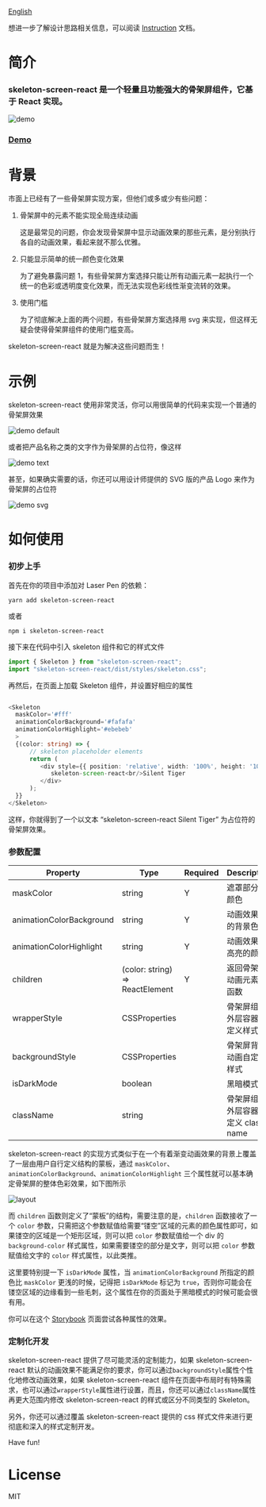 [English](./README.MD)

想进一步了解设计思路相关信息，可以阅读 [Instruction](docs/Instruction.zh-cn.md) 文档。

# 简介

### skeleton-screen-react 是一个轻量且功能强大的骨架屏组件，它基于 React 实现。

![demo](./docs/assets/default_capture.gif)

### [Demo](https://silenttiger.online/skeleton-screen-react/)

# 背景

市面上已经有了一些骨架屏实现方案，但他们或多或少有些问题：

1. 骨架屏中的元素不能实现全局连续动画

   这是最常见的问题，你会发现骨架屏中显示动画效果的那些元素，是分别执行各自的动画效果，看起来就不那么优雅。

2. 只能显示简单的统一颜色变化效果

   为了避免暴露问题 1，有些骨架屏方案选择只能让所有动画元素一起执行一个统一的色彩或透明度变化效果，而无法实现色彩线性渐变流转的效果。

3. 使用门槛

   为了彻底解决上面的两个问题，有些骨架屏方案选择用 svg 来实现，但这样无疑会使得骨架屏组件的使用门槛变高。

skeleton-screen-react 就是为解决这些问题而生！

# 示例

skeleton-screen-react 使用非常灵活，你可以用很简单的代码来实现一个普通的骨架屏效果

![demo default](./docs/assets/default_capture.gif)

或者把产品名称之类的文字作为骨架屏的占位符，像这样

![demo text](./docs/assets/text_capture.gif)

甚至，如果确实需要的话，你还可以用设计师提供的 SVG 版的产品 Logo 来作为骨架屏的占位符

![demo svg](./docs/assets/svg_capture.gif)

# 如何使用

### 初步上手

首先在你的项目中添加对 Laser Pen 的依赖：

```shell
yarn add skeleton-screen-react
```

或者

```shell
npm i skeleton-screen-react
```

接下来在代码中引入 skeleton 组件和它的样式文件

```typescript
import { Skeleton } from "skeleton-screen-react";
import "skeleton-screen-react/dist/styles/skeleton.css";
```

再然后，在页面上加载 Skeleton 组件，并设置好相应的属性

```typescript

<Skeleton
  maskColor='#fff'
  animationColorBackground='#fafafa'
  animationColorHighlight='#ebebeb'
  >
  {(color: string) => {
      // skeleton placeholder elements
      return (
         <div style={{ position: 'relative', width: '100%', height: '100%', textAlign: 'center', fontSize: '20px', color }}>
            skeleton-screen-react<br/>Silent Tiger
         </div>
      );
  }}
</Skeleton>
```

这样，你就得到了一个以文本 “skeleton-screen-react Silent Tiger” 为占位符的骨架屏效果。

### 参数配置
|Property                  |Type                           |Required|Description|
|---                       |---                            |---     |---        |
|maskColor                 |string                         |Y       |遮罩部分的颜色|
|animationColorBackground  |string                         |Y       |动画效果中的背景色|
|animationColorHighlight   |string                         |Y       |动画效果中高亮的颜色|
|children                  |(color: string) => ReactElement|Y       |返回骨架屏动画元素的函数|
|wrapperStyle              |CSSProperties                  |        |骨架屏组件外层容器自定义样式|
|backgroundStyle           |CSSProperties                  |        |骨架屏背景动画自定义样式|
|isDarkMode                |boolean                        |        |黑暗模式|
|className                 |string                         |        |骨架屏组件外层容器自定义 class name|

skeleton-screen-react 的实现方式类似于在一个有着渐变动画效果的背景上覆盖了一层由用户自行定义结构的蒙板，通过 ```maskColor```、```animationColorBackground```、```animationColorHighlight``` 三个属性就可以基本确定骨架屏的整体色彩效果，如下图所示

![layout](./docs/assets/layout.png)

而 ```children``` 函数则定义了“蒙板”的结构，需要注意的是，```children``` 函数接收了一个 ```color``` 参数，只需把这个参数赋值给需要“镂空”区域的元素的颜色属性即可，如果镂空的区域是一个矩形区域，则可以把 ```color``` 参数赋值给一个 div 的 ```background-color``` 样式属性，如果需要镂空的部分是文字，则可以把 ```color``` 参数赋值给文字的 ```color``` 样式属性，以此类推。

这里要特别提一下 ```isDarkMode``` 属性，当 ```animationColorBackground``` 所指定的颜色比 ```maskColor``` 更浅的时候，记得把 ```isDarkMode``` 标记为 ```true```，否则你可能会在镂空区域的边缘看到一些毛刺，这个属性在你的页面处于黑暗模式的时候可能会很有用。

你可以在这个 [Storybook](https://silenttiger.online/skeleton-screen-react/) 页面尝试各种属性的效果。

### 定制化开发
skeleton-screen-react 提供了尽可能灵活的定制能力，如果 skeleton-screen-react 默认的动画效果不能满足你的要求，你可以通过```backgroundStyle```属性个性化地修改动画效果，如果 skeleton-screen-react 组件在页面中布局时有特殊需求，也可以通过```wrapperStyle```属性进行设置，而且，你还可以通过```className```属性再更大范围内修改 skeleton-screen-react 的样式或区分不同类型的 Skeleton。

另外，你还可以通过覆盖 skeleton-screen-react 提供的 css 样式文件来进行更彻底和深入的样式定制开发。

Have fun!

# License

MIT
